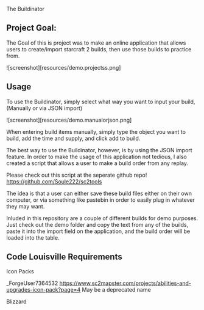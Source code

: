 The Buildinator

Project Goal:
---
The Goal of this is project was to make an online application that allows users to
create/import starcraft 2 builds, then use those builds to practice from. 

![screenshot][resources/demo.projectss.png]

**Usage**
---

To use the Buildinator, simply select what way you want to input your build,(Manually or
via JSON import)

![screenshot][resources/demo.manualorjson.png]

When entering build items manually, simply type the object you want to build,
add the time and supply, and click add to build.

The best way to use the Buildinator, however, is by using the JSON import feature.
In order to make the usage of this application not tedious, I also created a script
that allows a user to make a build order from any replay. 

Please check out this script at the seperate github repo!
https://github.com/Soule222/sc2tools

The idea is that a user can either save these build files either on their own computer, or
via something like pastebin in order to easily plug in whatever they may want. 

Inluded in this repository are a couple of different builds for demo purposes. Just 
check out the demo folder and copy the text from any of the builds, paste it into 
the import field on the application, and the build order will be loaded into the table.

**Code Louisville Requirements**
---

Icon Packs

_ForgeUser7364532
https://www.sc2mapster.com/projects/abilities-and-upgrades-icon-pack?page=4
May be a deprecated name

Blizzard